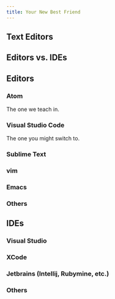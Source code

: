```yaml
---
title: Your New Best Friend
---
```


## Text Editors

## Editors vs. IDEs

## Editors

### Atom

The one we teach in.

### Visual Studio Code

The one you might switch to.

### Sublime Text

### vim

### Emacs

### Others

## IDEs

### Visual Studio

### XCode

### Jetbrains (Intellij, Rubymine, etc.)

### Others
